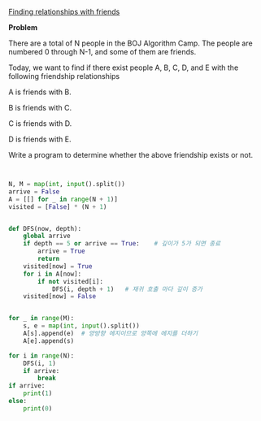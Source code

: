 [Finding relationships with friends](https://www.acmicpc.net/problem/13023)

**Problem**

There are a total of N people in the BOJ Algorithm Camp. The people are numbered 0 through N-1, and some of them are friends.

Today, we want to find if there exist people A, B, C, D, and E with the following friendship relationships

A is friends with B.

B is friends with C.

C is friends with D.

D is friends with E.

Write a program to determine whether the above friendship exists or not.



```python


N, M = map(int, input().split())
arrive = False
A = [[] for _ in range(N + 1)]
visited = [False] * (N + 1)


def DFS(now, depth):
    global arrive
    if depth == 5 or arrive == True:    # 깊이가 5가 되면 종료
        arrive = True
        return
    visited[now] = True
    for i in A[now]:
        if not visited[i]:
            DFS(i, depth + 1)   # 재귀 호출 마다 깊이 증가
    visited[now] = False


for _ in range(M):
    s, e = map(int, input().split())
    A[s].append(e)  # 양방향 에지이므로 양쪽에 에지를 더하기
    A[e].append(s)

for i in range(N):
    DFS(i, 1)
    if arrive:
        break
if arrive:
    print(1)
else:
    print(0)
```
